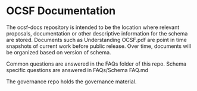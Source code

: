 # OCSF Documentation
The ocsf-docs repository is intended to be the location where relevant proposals, documentation or other descriptive information for the schema are stored.
Documents such as Understanding OCSF.pdf are point in time snapshots of current work before public release.
Over time, documents will be organized based on version of schema.

Common questions are answered in the FAQs folder of this repo.  Schema specific questions are answered in FAQs/Schema FAQ.md

The governance repo holds the governance material.
